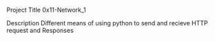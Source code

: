 Project Title
0x11-Network_1

Description
Different means of using python to send and recieve HTTP request and Responses

